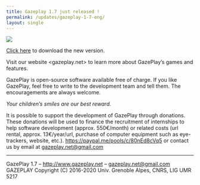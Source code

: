 ```yaml
---
title: Gazeplay 1.7 just released !
permalink: /updates/gazeplay-1-7-eng/
layout: single
---
```


<img src="{{site.baseurl}}/assets/images/gazeplayLogo1-7.png"/>

[Click here](https://gazeplay.github.io/GazePlay/installation/) to download the new version.


Visit our website <gazeplay.net> to learn more about GazePlay’s games and features.

GazePlay is open-source software available free of charge. If you like GazePlay, feel free to write to the development team and tell them. The encouragements are always welcome.

_Your children’s smiles are our best reward._

It is possible to support the development of GazePlay through donations. These donations will be used to finance the recruitment of internships to help software development (approx. 550€/month) or related costs (url rental, approx. 13€/year/url, purchase of computer equipment such as eye-trackers, website, etc.). <https://paypal.me/pools/c/80nEd8cVq5> or contact us by email at <gazeplay.net@gmail.com>

---

GazePlay 1.7 – http://www.gazeplay.net – <gazeplay.net@gmail.com>  
GAZEPLAY Copyright (C) 2016-2020 Univ. Grenoble Alpes, CNRS, LIG UMR 5217

